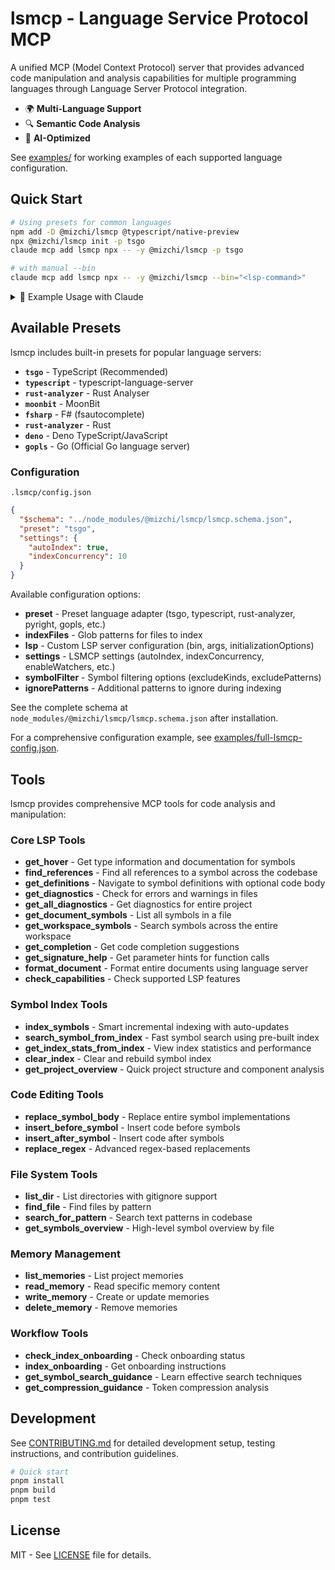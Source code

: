 # lsmcp - Language Service Protocol MCP

A unified MCP (Model Context Protocol) server that provides advanced code manipulation and analysis capabilities for multiple programming languages through Language Server Protocol integration.

- 🌍 **Multi-Language Support**
- 🔍 **Semantic Code Analysis**
- 🤖 **AI-Optimized**

See [examples/](examples/) for working examples of each supported language configuration.

## Quick Start

```bash
# Using presets for common languages
npm add -D @mizchi/lsmcp @typescript/native-preview
npx @mizchi/lsmcp init -p tsgo
claude mcp add lsmcp npx -- -y @mizchi/lsmcp -p tsgo

# with manual --bin
claude mcp add lsmcp npx -- -y @mizchi/lsmcp --bin="<lsp-command>"
```

<details>
<summary>📖 Example Usage with Claude</summary>

### Basic Workflow

```
You: Start onboarding with lsmcp
Claude: [Initializes lsmcp and creates symbol index]

You: Get project overview
Claude: [Analyzes project structure and shows key components]

You: Find all references to the "handleRequest" function
Claude: [Searches index and shows all usage locations]

You: Show me the implementation of the UserService class
Claude: [Navigates to definition with full code body]
```

### Common Tasks

```
# Search for symbols
You: Find all classes that implement the Repository interface

# Code navigation
You: Where is the authentication logic implemented?

# Error checking
You: Check for TypeScript errors in the src directory

# Code editing
You: Replace all console.log with logger.debug in the codebase

# Project understanding
You: What are the main components of this application?
```

</details>

## Available Presets

lsmcp includes built-in presets for popular language servers:

- **`tsgo`** - TypeScript (Recommended)
- **`typescript`** - typescript-language-server
- **`rust-analyzer`** - Rust Analyser
- **`moonbit`** - MoonBit
- **`fsharp`** - F# (fsautocomplete)
- **`rust-analyzer`** - Rust
- **`deno`** - Deno TypeScript/JavaScript
- **`gopls`** - Go (Official Go language server)

### Configuration

`.lsmcp/config.json`

```json
{
  "$schema": "../node_modules/@mizchi/lsmcp/lsmcp.schema.json",
  "preset": "tsgo",
  "settings": {
    "autoIndex": true,
    "indexConcurrency": 10
  }
}
```

Available configuration options:

- **preset** - Preset language adapter (tsgo, typescript, rust-analyzer, pyright, gopls, etc.)
- **indexFiles** - Glob patterns for files to index
- **lsp** - Custom LSP server configuration (bin, args, initializationOptions)
- **settings** - LSMCP settings (autoIndex, indexConcurrency, enableWatchers, etc.)
- **symbolFilter** - Symbol filtering options (excludeKinds, excludePatterns)
- **ignorePatterns** - Additional patterns to ignore during indexing

See the complete schema at `node_modules/@mizchi/lsmcp/lsmcp.schema.json` after installation.

For a comprehensive configuration example, see [examples/full-lsmcp-config.json](examples/full-lsmcp-config.json).

## Tools

lsmcp provides comprehensive MCP tools for code analysis and manipulation:

### Core LSP Tools

- **get_hover** - Get type information and documentation for symbols
- **find_references** - Find all references to a symbol across the codebase
- **get_definitions** - Navigate to symbol definitions with optional code body
- **get_diagnostics** - Check for errors and warnings in files
- **get_all_diagnostics** - Get diagnostics for entire project
- **get_document_symbols** - List all symbols in a file
- **get_workspace_symbols** - Search symbols across the entire workspace
- **get_completion** - Get code completion suggestions
- **get_signature_help** - Get parameter hints for function calls
- **format_document** - Format entire documents using language server
- **check_capabilities** - Check supported LSP features

### Symbol Index Tools

- **index_symbols** - Smart incremental indexing with auto-updates
- **search_symbol_from_index** - Fast symbol search using pre-built index
- **get_index_stats_from_index** - View index statistics and performance
- **clear_index** - Clear and rebuild symbol index
- **get_project_overview** - Quick project structure and component analysis

### Code Editing Tools

- **replace_symbol_body** - Replace entire symbol implementations
- **insert_before_symbol** - Insert code before symbols
- **insert_after_symbol** - Insert code after symbols
- **replace_regex** - Advanced regex-based replacements

### File System Tools

- **list_dir** - List directories with gitignore support
- **find_file** - Find files by pattern
- **search_for_pattern** - Search text patterns in codebase
- **get_symbols_overview** - High-level symbol overview by file

### Memory Management

- **list_memories** - List project memories
- **read_memory** - Read specific memory content
- **write_memory** - Create or update memories
- **delete_memory** - Remove memories

### Workflow Tools

- **check_index_onboarding** - Check onboarding status
- **index_onboarding** - Get onboarding instructions
- **get_symbol_search_guidance** - Learn effective search techniques
- **get_compression_guidance** - Token compression analysis

## Development

See [CONTRIBUTING.md](CONTRIBUTING.md) for detailed development setup, testing instructions, and contribution guidelines.

```bash
# Quick start
pnpm install
pnpm build
pnpm test
```

## License

MIT - See [LICENSE](LICENSE) file for details.
